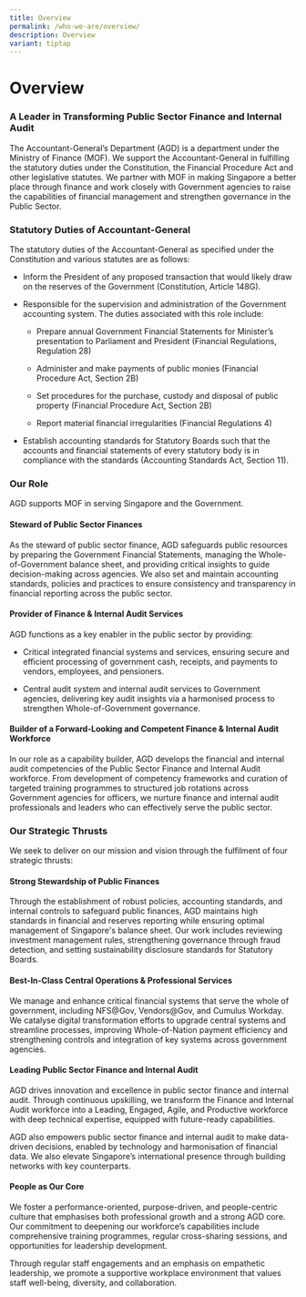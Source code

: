 ```yaml
---
title: Overview
permalink: /who-we-are/overview/
description: Overview
variant: tiptap
---
```

<h1>Overview</h1>
<p></p>
<h3>A Leader in Transforming Public Sector Finance and Internal Audit</h3>
<p>The Accountant-General’s Department (AGD) is a department under the Ministry
of Finance (MOF). We support the Accountant-General in fulfilling the statutory
duties under the Constitution, the Financial Procedure Act and other legislative
statutes. We partner with MOF in making Singapore a better place through
finance and work closely with Government agencies to raise the capabilities
of financial management and strengthen governance in the Public Sector.</p>
<h3>Statutory Duties of Accountant-General</h3>
<p>The statutory duties of the Accountant-General as specified under the
Constitution and various statutes are as follows:</p>
<ul>
<li>
<p>Inform the President of any proposed transaction that would likely draw
on the reserves of the Government (Constitution, Article 148G).</p>
</li>
<li>
<p>Responsible for the supervision and administration of the Government accounting
system. The duties associated with this role include:</p>
<ul data-tight="true" class="tight">
<li>
<p>Prepare annual Government Financial Statements for Minister’s presentation
to Parliament and President (Financial Regulations, Regulation 28)</p>
</li>
<li>
<p>Administer and make payments of public monies (Financial Procedure Act,
Section 2B)</p>
</li>
<li>
<p>Set procedures for the purchase, custody and disposal of public property
(Financial Procedure Act, Section 2B)</p>
</li>
<li>
<p>Report material financial irregularities (Financial Regulations 4)</p>
</li>
</ul>
</li>
<li>
<p>Establish accounting standards for Statutory Boards such that the accounts
and financial statements of every statutory body is in compliance with
the standards (Accounting Standards Act, Section 11).</p>
</li>
</ul>
<p></p>
<h3>Our Role</h3>
<p>AGD supports MOF in serving Singapore and the Government.</p>
<p></p>
<h4>Steward of Public Sector Finances</h4>
<p>As the steward of public sector finance, AGD safeguards public resources
by preparing the Government Financial Statements, managing the Whole-of-Government
balance sheet, and providing critical insights to guide decision-making
across agencies. We also set and maintain accounting standards, policies
and practices to ensure consistency and transparency in financial reporting
across the public sector.</p>
<p></p>
<h4>Provider of Finance &amp; Internal Audit Services</h4>
<p>AGD functions as a key enabler in the public sector by providing:</p>
<ul data-tight="true" class="tight">
<li>
<p>Critical integrated financial systems and services, ensuring secure and
efficient processing of government cash, receipts, and payments to vendors,
employees, and pensioners.</p>
<p></p>
</li>
<li>
<p>Central audit system and internal audit services to Government agencies,
delivering key audit insights via a harmonised process to strengthen Whole-of-Government
governance.</p>
</li>
</ul>
<p></p>
<h4>Builder of a Forward-Looking and Competent Finance &amp; Internal Audit Workforce</h4>
<p>In our role as a capability builder, AGD develops the financial and internal
audit competencies of the Public Sector Finance and Internal Audit workforce.
From development of competency frameworks and curation of targeted training
programmes to structured job rotations across Government agencies for officers,
we nurture finance and internal audit professionals and leaders who can
effectively serve the public sector.</p>
<p></p>
<h3>Our Strategic Thrusts</h3>
<p>We seek to deliver on our mission and vision through the fulfilment of
four strategic thrusts:</p>
<p></p>
<h4>Strong Stewardship of Public Finances</h4>
<p>Through the establishment of robust policies, accounting standards, and
internal controls to safeguard public finances, AGD maintains high standards
in financial and reserves reporting while ensuring optimal management of
Singapore's balance sheet. Our work includes reviewing investment management
rules, strengthening governance through fraud detection, and setting sustainability
disclosure standards for Statutory Boards.</p>
<p></p>
<h4>Best-In-Class Central Operations &amp; Professional Services</h4>
<p>We manage and enhance critical financial systems that serve the whole
of government, including NFS@Gov, Vendors@Gov, and Cumulus Workday. We
catalyse digital transformation efforts to upgrade central systems and
streamline processes, improving Whole-of-Nation payment efficiency and
strengthening controls and integration of key systems across government
agencies.</p>
<p></p>
<h4>Leading Public Sector Finance and Internal Audit</h4>
<p>AGD drives innovation and excellence in public sector finance and internal
audit. Through continuous upskilling, we transform the Finance and Internal
Audit workforce into a Leading, Engaged, Agile, and Productive workforce
with deep technical expertise, equipped with future-ready capabilities.</p>
<p>AGD also empowers public sector finance and internal audit to make data-driven
decisions, enabled by technology and harmonisation of financial data. We
also elevate Singapore’s international presence through building networks
with key counterparts.</p>
<p></p>
<h4>People as Our Core</h4>
<p>We foster a performance-oriented, purpose-driven, and people-centric culture
that emphasises both professional growth and a strong AGD core. Our commitment
to deepening our workforce’s capabilities include comprehensive training
programmes, regular cross-sharing sessions, and opportunities for leadership
development.</p>
<p>Through regular staff engagements and an emphasis on empathetic leadership,
we promote a supportive workplace environment that values staff well-being,
diversity, and collaboration.</p>
<p></p>